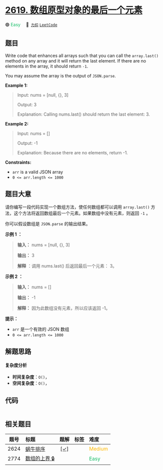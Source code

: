 # [2619. 数组原型对象的最后一个元素](https://2xiao.github.io/leetcode-js/problem/2619.html)

🟢 <font color=#15bd66>Easy</font>&emsp; 🔗&ensp;[`力扣`](https://leetcode.cn/problems/array-prototype-last) [`LeetCode`](https://leetcode.com/problems/array-prototype-last)

## 题目

Write code that enhances all arrays such that you can call the `array.last()`
method on any array and it will return the last element. If there are no
elements in the array, it should return `-1`.

You may assume the array is the output of `JSON.parse`.



**Example 1:**

> Input: nums = [null, {}, 3]
> 
> Output: 3
> 
> Explanation: Calling nums.last() should return the last element: 3.

**Example 2:**

> Input: nums = []
> 
> Output: -1
> 
> Explanation: Because there are no elements, return -1.

**Constraints:**

  * `arr` is a valid JSON array
  * `0 <= arr.length <= 1000`


## 题目大意

请你编写一段代码实现一个数组方法，使任何数组都可以调用 `array.last()` 方法，这个方法将返回数组最后一个元素。如果数组中没有元素，则返回
`-1` 。

你可以假设数组是 `JSON.parse` 的输出结果。



**示例 1 ：**

> 
> 
> 
> 
> 
> **输入：** nums = [null, {}, 3]
> 
> **输出：** 3
> 
> **解释** ：调用 nums.last() 后返回最后一个元素： 3。
> 
> 

**示例 2 ：**

> 
> 
> 
> 
> 
> **输入：** nums = []
> 
> **输出：** -1
> 
> **解释：** 因为此数组没有元素，所以应该返回 -1。
> 
> 



**提示：**

  * `arr` 是一个有效的 JSON 数组
  * `0 <= arr.length <= 1000`


## 解题思路

#### 复杂度分析

- **时间复杂度**：`O()`，
- **空间复杂度**：`O()`，

## 代码

```javascript

```

## 相关题目

<!-- prettier-ignore -->
| 题号 | 标题 | 题解 | 标签 | 难度 |
| :------: | :------ | :------: | :------ | :------ |
| 2624 | [蜗牛排序](https://leetcode.com/problems/snail-traversal) | [[✓]](/problem/2624.md) |  | <font color=#ffb800>Medium</font> |
| 2774 | [数组的上界 🔒](https://leetcode.com/problems/array-upper-bound) |  |  | <font color=#15bd66>Easy</font> |